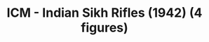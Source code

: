 ---
layout: product
title: "ICM - Indian Sikh Rifles (1942) (4 figures)"
price: "TBA" 
desc: "N/A"
img_path: "/assets/img/ICM35564.jpg"
brand: "N/A"
available: false
special_offer: false
new: false
soon: false
cat: "010000"
subcat: "013600"
subsubcat: "0N/A"
sifra: "ICM35564"
popular: false
---